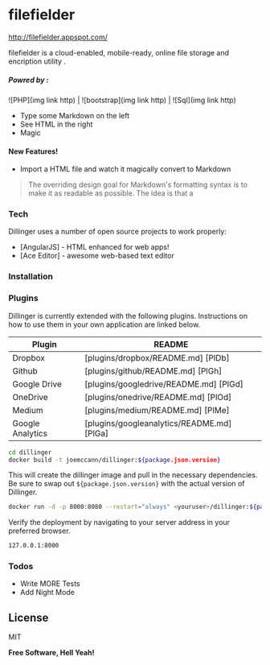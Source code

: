 # filefielder
http://filefielder.appspot.com/




filefielder is a cloud-enabled, mobile-ready, online file storage and encription utility .

##### Powred by :
![PHP](img link http) | ![bootstrap](img link http) | ![Sql](img link http)

  - Type some Markdown on the left
  - See HTML in the right
  - Magic

#### New Features!

  - Import a HTML file and watch it magically convert to Markdown
  
> The overriding design goal for Markdown's
> formatting syntax is to make it as readable
> as possible. The idea is that a


### Tech

Dillinger uses a number of open source projects to work properly:

* [AngularJS] - HTML enhanced for web apps!
* [Ace Editor] - awesome web-based text editor


### Installation



### Plugins

Dillinger is currently extended with the following plugins. Instructions on how to use them in your own application are linked below.

| Plugin | README |
| ------ | ------ |
| Dropbox | [plugins/dropbox/README.md] [PlDb] |
| Github | [plugins/github/README.md] [PlGh] |
| Google Drive | [plugins/googledrive/README.md] [PlGd] |
| OneDrive | [plugins/onedrive/README.md] [PlOd] |
| Medium | [plugins/medium/README.md] [PlMe] |
| Google Analytics | [plugins/googleanalytics/README.md] [PlGa] |


```sh
cd dillinger
docker build -t joemccann/dillinger:${package.json.version}
```
This will create the dillinger image and pull in the necessary dependencies. Be sure to swap out `${package.json.version}` with the actual version of Dillinger.

```sh
docker run -d -p 8000:8080 --restart="always" <youruser>/dillinger:${package.json.version}
```

Verify the deployment by navigating to your server address in your preferred browser.

```sh
127.0.0.1:8000
```



### Todos

 - Write MORE Tests
 - Add Night Mode

License
----

MIT


**Free Software, Hell Yeah!**


